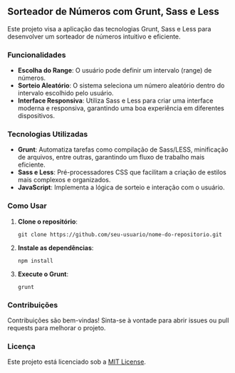 
## Sorteador de Números com Grunt, Sass e Less

Este projeto visa a aplicação das tecnologias Grunt, Sass e Less para desenvolver um sorteador de números intuitivo e eficiente. 

### Funcionalidades

- **Escolha do Range**: O usuário pode definir um intervalo (range) de números.
- **Sorteio Aleatório**: O sistema seleciona um número aleatório dentro do intervalo escolhido pelo usuário.
- **Interface Responsiva**: Utiliza Sass e Less para criar uma interface moderna e responsiva, garantindo uma boa experiência em diferentes dispositivos.

### Tecnologias Utilizadas

- **Grunt**: Automatiza tarefas como compilação de Sass/LESS, minificação de arquivos, entre outras, garantindo um fluxo de trabalho mais eficiente.
- **Sass e Less**: Pré-processadores CSS que facilitam a criação de estilos mais complexos e organizados.
- **JavaScript**: Implementa a lógica de sorteio e interação com o usuário.

### Como Usar

1. **Clone o repositório**:
   ```
   git clone https://github.com/seu-usuario/nome-do-repositorio.git
   ```

2. **Instale as dependências**:
   ```
   npm install
   ```

3. **Execute o Grunt**:
   ```
   grunt
   ```

### Contribuições

Contribuições são bem-vindas! Sinta-se à vontade para abrir issues ou pull requests para melhorar o projeto.

### Licença

Este projeto está licenciado sob a [MIT License](LICENSE).
